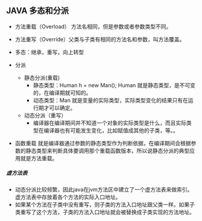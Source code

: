 ## JAVA 多态和分派

* 方法重载（Overload） 方法名相同，但是参数或者参数类型不同。
* 方法重写（Override）父类与子类有相同的方法名和参数，叫方法覆盖。


* 多态：继承，重写，向上转型
* 分派
	* 静态分派(重载)
		* 静态类型：Human h = new Man(); Human 就是静态类型，是不可变的，在编译期就可知的。
		* 动态类型：Man 就是变量的实际类型，实际类型变化的结果只有在运行期才可以确定。
	* 动态分派（重写）
		* 编译器在编译期间并不知道一个对象的实际类型是什么，而且实际类型在编译器也有可能发生变化，比如赋值成其他的子类，等。。
* 函数重载 就是编译器通过参数的静态类型作为判断依据，在编译期间会根据参数的静态类型来判断具体要调用那个重载函数版本，所以说静态分派的典型应用就是方法重载。


##### 虚方法表

* 动态分派比较频繁，因此java在jvm方法区中建立了一个虚方法表来做索引。虚方法表中存放着各个方法的实际入口地址。
* 如果某个方法在子类中没有重写，则子类的方法入口地址跟父类一样。如果子类重写了这个方法，子类的方法入口地址就会被替换成子类实现的方法地址。
		 